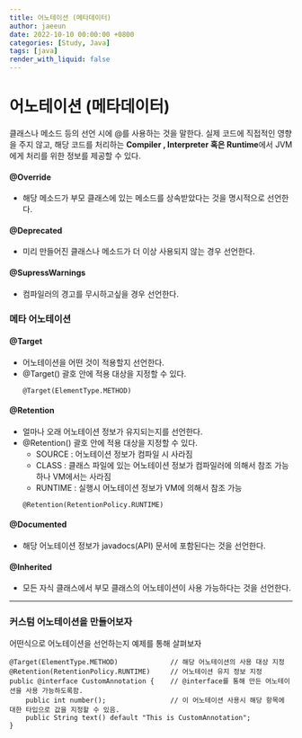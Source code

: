 ```yaml
---
title: 어노테이션 (메타데이터)
author: jaeeun
date: 2022-10-10 00:00:00 +0800
categories: [Study, Java]
tags: [java]
render_with_liquid: false
---
```


# 어노테이션 (메타데이터)

클래스나 메소드 등의 선언 시에 @를 사용하는 것을 말한다.
실제 코드에 직접적인 영향을 주지 않고, 해당 코드를 처리하는 **Compiler , Interpreter 혹은 Runtime**에서 JVM에게 처리를 위한 정보를 제공할 수 있다.

#### @Override
- 해당 메소드가 부모 클래스에 있는 메소드를 상속받았다는 것을 명시적으로 선언한다.

#### @Deprecated
- 미리 만들어진 클래스나 메소드가 더 이상 사용되지 않는 경우 선언한다.

#### @SupressWarnings
- 컴파일러의 경고를 무시하고싶을 경우 선언한다.

### 메타 어노테이션

#### @Target
- 어노테이션을 어떤 것이 적용할지 선언한다.
- @Target() 괄호 안에 적용 대상을 지정할 수 있다.
  ```
  @Target(ElementType.METHOD)
  ```

#### @Retention
- 얼마나 오래 어노테이션 정보가 유지되는지를 선언한다.
- @Retention() 괄호 안에 적용 대상을 지정할 수 있다.
  - SOURCE : 어노테이션 정보가 컴파일 시 사라짐
  - CLASS : 클래스 파일에 있는 어노테이션 정보가 컴파일러에 의해서 참조 가능하나 VM에서는 사라짐
  - RUNTIME : 실행시 어노테이션 정보가 VM에 의해서 참조 가능
  ```
  @Retention(RetentionPolicy.RUNTIME)
  ```

#### @Documented
- 해당 어노테이션 정보가 javadocs(API) 문서에 포함된다는 것을 선언한다.

#### @Inherited
- 모든 자식 클래스에서 부모 클래스의 어노테이션이 사용 가능하다는 것을 선언한다.

--- 

### 커스텀 어노테이션을 만들어보자

어떤식으로 어노테이션을 선언하는지 예제를 통해 살펴보자

```
@Target(ElementType.METHOD)             // 해당 어노테이션의 사용 대상 지정
@Retention(RetentionPolicy.RUNTIME)     // 어노테이션 유지 정보 지정
public @interface CustomAnnotation {    // @interface를 통해 만든 어노테이션을 사용 가능하도록함.
    public int number();                // 이 어노테이션 사용시 해당 항목에 대한 타입으로 값을 지정할 수 있음.
    public String text() default "This is CustomAnnotation";
}
```
